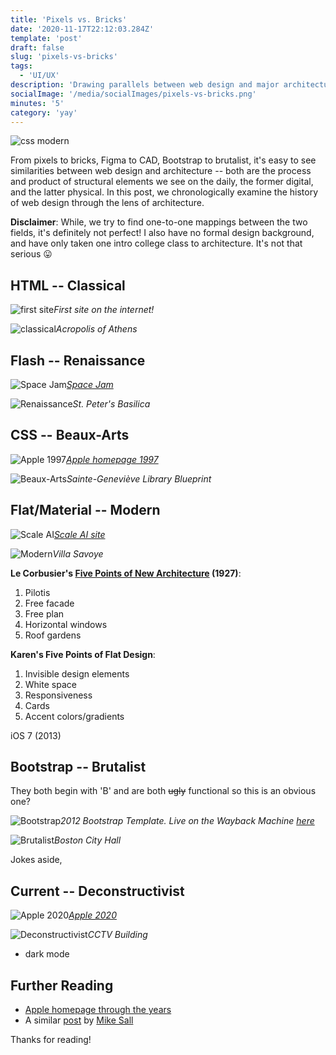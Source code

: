 ```yaml
---
title: 'Pixels vs. Bricks'
date: '2020-11-17T22:12:03.284Z'
template: 'post'
draft: false
slug: 'pixels-vs-bricks'
tags:
  - 'UI/UX'
description: 'Drawing parallels between web design and major architecture movements'
socialImage: '/media/socialImages/pixels-vs-bricks.png'
minutes: '5'
category: 'yay'
---
```


![css modern](/media/socialImages/pixels-vs-bricks.png)

From pixels to bricks, Figma to CAD, Bootstrap to brutalist, it's easy to see similarities between web design and architecture -- both are the process and product of structural elements we see on the daily, the former digital, and the latter physical. In this post, we chronologically examine the history of web design through the lens of architecture.

**Disclaimer**: While, we try to find one-to-one mappings between the two fields, it's definitely not perfect! I also have no formal design background, and have only taken one intro college class to architecture. It's not that serious 😛

## HTML -- Classical

![first site](/media/pixels-vs-bricks/first-site.jpeg)_First site on the internet!_

![classical](/media/pixels-vs-bricks/classical.jpg)_Acropolis of Athens_

## Flash -- Renaissance

![Space Jam](/media/pixels-vs-bricks/space-jam.png)_[Space Jam](https://www.spacejam.com/)_

![Renaissance](/media/pixels-vs-bricks/renaissance.jpg)_St. Peter's Basilica_

## CSS -- Beaux-Arts

![Apple 1997](/media/pixels-vs-bricks/apple-1997.png)_[Apple homepage 1997](https://www.versionmuseum.com/history-of/apple-website)_

![Beaux-Arts](/media/pixels-vs-bricks/sg-lib.jpg)_Sainte-Geneviève Library Blueprint_

## Flat/Material -- Modern

![Scale AI](/media/pixels-vs-bricks/scale.png)_[Scale AI site](https://scale.com/)_

![Modern](/media/pixels-vs-bricks/modern.jpg)_Villa Savoye_

**Le Corbusier's [Five Points of New Architecture](https://www.lescouleurs.ch/en/journal/posts/the-five-points-of-a-new-architecture/) (1927)**:

1. Pilotis
2. Free facade
3. Free plan
4. Horizontal windows
5. Roof gardens

**Karen's Five Points of Flat Design**:

1. Invisible design elements
2. White space
3. Responsiveness
4. Cards
5. Accent colors/gradients

iOS 7 (2013)

## Bootstrap -- Brutalist

They both begin with 'B' and are both ~~ugly~~ functional so this is an obvious one?

![Bootstrap](/media/pixels-vs-bricks/bootstrap.png)_2012 Bootstrap Template. Live on the Wayback Machine [here](https://web.archive.org/web/20130127154050/http://twitter.github.com/bootstrap/examples/hero.html)_

![Brutalist](/media/pixels-vs-bricks/brutalism.jpg)_Boston City Hall_

Jokes aside,

## Current -- Deconstructivist

![Apple 2020](/media/pixels-vs-bricks/apple-2020.png)_[Apple 2020](https://www.apple.com/iphone-12-pro/)_

![Deconstructivist](https://cdn.nazmiyalantiquerugs.com/wp-content/uploads/2011/07/cctv-building-beijing-china-at-dusk-nazmiyal-architecture-blog.jpg)_CCTV Building_

- dark mode

## Further Reading

- [Apple homepage through the years](https://www.versionmuseum.com/history-of/apple-website)
- A similar [post](https://medium.com/@sall/the-future-of-web-design-is-hidden-in-the-history-of-architecture-1cc93ea854d0) by [Mike Sall](https://medium.com/@sall)

Thanks for reading!
